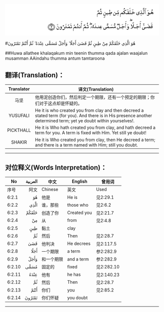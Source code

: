 ![006:002](images/006_002.gif)

#هُوَ الَّذِي خَلَقَكُمْ مِنْ طِينٍ ثُمَّ قَضَىٰ أَجَلًا ۖ وَأَجَلٌ مُسَمًّى عِنْدَهُ ۖ ثُمَّ أَنْتُمْ تَمْتَرُونَ  

##Huwa allathee khalaqakum min teenin thumma qada ajalan waajalun musamman AAindahu thumma antum tamtaroona  

## 翻译(Translation)：

| Translator | 译文(Translation)                                            |
| :--------: | ------------------------------------------------------------ |
|    马坚    | 他用泥创造你们，然后判定一个期限，还有一个预定的期限；你们对于这点却是怀疑的。 |
|  YUSUFALI  | He it is who created you from clay and then decreed a stated term (for you). And there is in His presence another determined term; yet ye doubt within yourselves!. |
| PICKTHALL  | He it is Who hath created you from clay, and hath decreed a term for you. A term is fixed with Him. Yet still ye doubt! |
|   SHAKIR   | He it is Who created you from clay, then He decreed a term; and there is a term named with Him; still you doubt. |

---

## 对位释义(Words Interpretation)：

| No   | العربية | 中文    | English | 曾用词 |
| ---- | ------: | ------- | ------- | ------ |
| 序号 |    阿文 | Chinese | 英文    | Used   |
| 6:2.1  | هُوَ     | 他是       | He is       | 见2:29.1   |
| 6:2.2  | الَّذِي   | 谁，那些   | those who   | 见2:6.2    |
| 6:2.3  | خَلَقَكُمْ  | 创造了你   | Created you | 见2:21.7   |
| 6:2.4  | مِنْ     | 从         | from        | 见2:4.8    |
| 6:2.5  | طِينٍ    | 黏土       | clay        |            |
| 6:2.6  | ثُمَّ     | 然后       | Then        | 见2:28.7   |
| 6:2.7  | قَضَىٰ    | 他判决     | He decrees  | 见2:117.5  |
| 6:2.8  | أَجَلًا   | 一个期限   | a term      | 参2:282.9  |
| 6:2.9  | وَأَجَلٌ   | 和一个期限 | and a term  | 参2:282.9  |
| 6:2.10 | مُسَمًّى   | 固定的     | fixed       | 见2:282.10 |
| 6:2.11 | عِنْدَهُ   | 他有       | he has      | 见2:140.23 |
| 6:2.12 | ثُمَّ     | 然后       | Then        | 见2:28.7   |
| 6:2.13 | أَنْتُمْ   | 你们       | you         | 见2:85.2   |
| 6:2.14 | تَمْتَرُونَ | 你们怀疑   | you doubt   |            |

---
